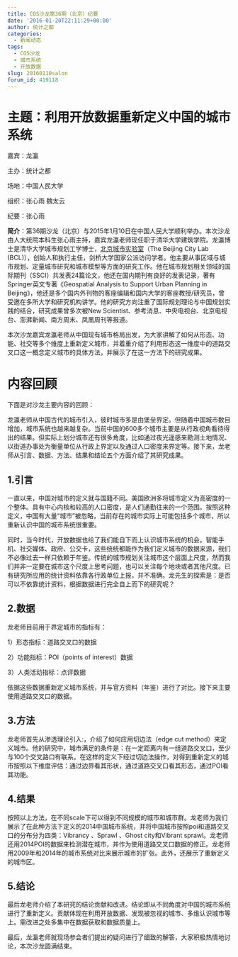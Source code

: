 ```yaml
---
title: COS沙龙第36期（北京）纪要
date: '2016-01-20T22:11:29+00:00'
author: 统计之都
categories:
  - 新闻动态
tags:
  - COS沙龙
  - 城市系统
  - 开放数据
slug: 20160110salon
forum_id: 419118
---
```


# 主题：利用开放数据重新定义中国的城市系统

嘉宾：龙瀛

主办：统计之都

场地：中国人民大学

组织：张心雨 魏太云

纪要：张心雨

**简介**：第36期沙龙（北京）与2015年1月10日在中国人民大学顺利举办。本次沙龙由人大统院本科生张心雨主持，嘉宾龙瀛老师现任职于清华大学建筑学院。龙瀛博士是清华大学城市规划工学博士，[北京城市实验室](http://www.beijingcitylab.com/)（The Beijing City Lab (BCL)），创始人和执行主任，剑桥大学国家公派访问学者。他主要从事区域与城市规划、定量城市研究和城市模型等方面的研究工作。他在城市规划相关领域的国际期刊（SSCI）共发表24篇论文，他还在国内期刊有良好的发表记录，著有Springer英文专著《Geospatial Analysis to Support Urban Planning in Beijing》，他还是多个国内外刊物的客座编辑和国内大学的客座教授/研究员，曾受邀在多所大学和研究机构讲学。他的研究方向注重了国际规划理论与中国规划实践的结合，研究成果曾多次被New Scientist、参考消息、中央电视台、北京电视台、澎湃新闻、南方周末、凤凰周刊等报道。

<!--more-->

本次沙龙嘉宾龙瀛老师从中国现有城市格局出发，为大家讲解了如何从形态、功能、社交等多个维度上重新定义城市，并着重介绍了利用形态这一维度中的道路交叉口这一概念定义城市的具体方法，并展示了在这一方法下的研究成果。

# 内容回顾

下面是对沙龙主要内容的回顾：

龙瀛老师从中国古代的城市引入，彼时城市多是由堡垒界定。但随着中国城市数目增加，城市系统也越来越复杂。当前中国的600多个城市主要是从行政视角看待得出的结果。但实际上划分城市还有很多角度，比如通过夜光遥感来勘测土地情况、以街道办事处为衡量单位从行政上界定以及通过人口密度来界定等。接下来，龙老师从引言、数据、方法、结果和结论五个方面介绍了其研究成果。

## 1.引言

一直以来，中国对城市的定义就与国籍不同。美国欧洲多将城市定义为高密度的一个整体。具有中心内核和较高的人口密度，是人们通勤往来的一个范围。按照这种定义，中国有大量“城市”被忽略，当前存在的城市实际上可能包括多个城市，所以重新认识中国的城市系统很重要。

同时，当今时代，开放数据也给了我们能自下而上认识城市系统的机会。智能手机、社交媒体、政府、公交卡，这些统统都能作为我们定义城市的数据来源，我们不必像过去一样只依赖于年鉴。传统的城市规划关注城市这个层面上尺度，然而我们并非一定要在城市这个尺度上思考问题，也可以关注每个地块或者其他尺度。已有研究所应用的统计资料依靠各行政单位上报，并不准确。龙先生的探索是：是否可以不依靠统计资料，根据数据进行完全自上而下的研究呢？

## 2.数据

龙老师目前用于界定城市的指标有：

1）形态指标：道路交叉口的数据

2）功能指标：POI（points of interest）数据

3）人类活动指标：点评数据

依据这些数据重新定义城市系统，并与官方资料（年鉴）进行了对比。接下来主要使用道路交叉口的数据。

## 3.方法

龙老师首先从渗透理论引入:，介绍了如何应用切边法（edge cut method）来定义城市。他的研究中，城市满足的条件是：在一定距离内有一组道路交叉口，至少与100个交叉路口有联系。在这样的定义下经过切边法操作，对得到重新定义的城市按照以下维度评估：通过边界看其形状，通过道路交叉口看其形态，通过POI看其功能。

## 4.结果

按照以上方法，在不同scale下可以得到不同规模的城市和城市群。龙老师为我们展示了在此种方法下定义的2014中国城市系统，并将中国城市按照poi和道路交叉口的分布分为四类：Vibrancy 、Sprawl 、Ghost city和Vibrant sprawl。龙老师还用2014POI的数据来检测潜在城市，并作为使用道路交叉口数据的修正。龙老师用2009年和2014年的城市系统对比来展示城市的扩张。此外，还展示了重新定义的城市区。

## 5.结论

最后龙老师介绍了本研究的结论贡献和改进。结论即从不同角度对中国的城市系统进行了重新定义。贡献体现在利用开放数据、发现被忽视的城市、多维认识城市等上。需改进之处多集中在数据获取和数据质量上。

最后，龙瀛老师就现场参会者们提出的疑问进行了细致的解答，大家积极热情地讨论，本次沙龙圆满结束。
